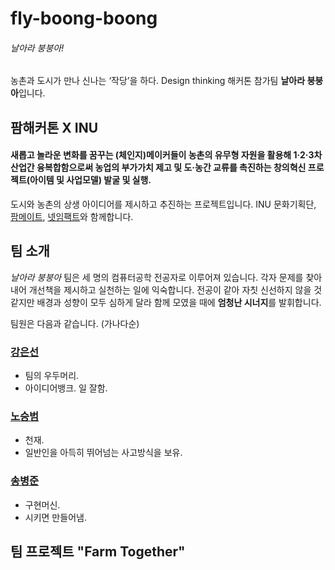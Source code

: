 # fly-boong-boong

###### 날아라 붕붕아!

농촌과 도시가 만나 신나는 ‘작당’을 하다. Design thinking 해커톤 참가팀 **날아라 붕붕아**입니다.


## 팜해커톤 X INU

#### 새롭고 놀라운 변화를 꿈꾸는 (체인지)메이커들이 농촌의 유무형 자원을 활용해 1·2·3차 산업간 융복합함으로써 농업의 부가가치 제고 및 도·농간 교류를 촉진하는 창의혁신 프로젝트(아이템 및 사업모델) 발굴 및 실행.

도시와 농촌의 상생 아이디어를 제시하고 추진하는 프로젝트입니다.
INU 문화기획단, [팜메이트](https://farmate.kr), [넷임팩트](https://ko-kr.facebook.com/netimpactkr/)와 함께합니다.


## 팀 소개

*날아라 붕붕아* 팀은 세 명의 컴퓨터공학 전공자로 이루어져 있습니다. 각자 문제를 찾아내어 개선책을 제시하고 실천하는 일에 익숙합니다. 전공이 같아 자칫 신선하지 않을 것 같지만 배경과 성향이 모두 심하게 달라 함께 모였을 때에 **엄청난 시너지**를 발휘합니다.

팀원은 다음과 같습니다. (가나다순)

### [강은선](https://github.com/dobbi030)

- 팀의 우두머리.
- 아이디어뱅크. 일 잘함.

### [노승범](http://flow4you.tk)

- 천재.
- 일반인을 아득히 뛰어넘는 사고방식을 보유.

### [송병준](https://github.com/potados99)

- 구현머신.
- 시키면 만들어냄.

## 팀 프로젝트 "Farm Together"
